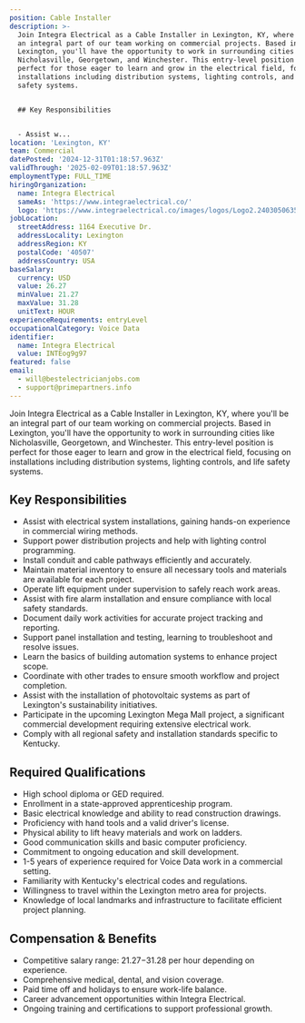 ```yaml
---
position: Cable Installer
description: >-
  Join Integra Electrical as a Cable Installer in Lexington, KY, where you'll be
  an integral part of our team working on commercial projects. Based in
  Lexington, you'll have the opportunity to work in surrounding cities like
  Nicholasville, Georgetown, and Winchester. This entry-level position is
  perfect for those eager to learn and grow in the electrical field, focusing on
  installations including distribution systems, lighting controls, and life
  safety systems.


  ## Key Responsibilities


  - Assist w...
location: 'Lexington, KY'
team: Commercial
datePosted: '2024-12-31T01:18:57.963Z'
validThrough: '2025-02-09T01:18:57.963Z'
employmentType: FULL_TIME
hiringOrganization:
  name: Integra Electrical
  sameAs: 'https://www.integraelectrical.co/'
  logo: 'https://www.integraelectrical.co/images/logos/Logo2.2403050635216.png'
jobLocation:
  streetAddress: 1164 Executive Dr.
  addressLocality: Lexington
  addressRegion: KY
  postalCode: '40507'
  addressCountry: USA
baseSalary:
  currency: USD
  value: 26.27
  minValue: 21.27
  maxValue: 31.28
  unitText: HOUR
experienceRequirements: entryLevel
occupationalCategory: Voice Data
identifier:
  name: Integra Electrical
  value: INTEog9g97
featured: false
email:
  - will@bestelectricianjobs.com
  - support@primepartners.info
---
```




Join Integra Electrical as a Cable Installer in Lexington, KY, where you'll be an integral part of our team working on commercial projects. Based in Lexington, you'll have the opportunity to work in surrounding cities like Nicholasville, Georgetown, and Winchester. This entry-level position is perfect for those eager to learn and grow in the electrical field, focusing on installations including distribution systems, lighting controls, and life safety systems.

## Key Responsibilities

- Assist with electrical system installations, gaining hands-on experience in commercial wiring methods.
- Support power distribution projects and help with lighting control programming.
- Install conduit and cable pathways efficiently and accurately.
- Maintain material inventory to ensure all necessary tools and materials are available for each project.
- Operate lift equipment under supervision to safely reach work areas.
- Assist with fire alarm installation and ensure compliance with local safety standards.
- Document daily work activities for accurate project tracking and reporting.
- Support panel installation and testing, learning to troubleshoot and resolve issues.
- Learn the basics of building automation systems to enhance project scope.
- Coordinate with other trades to ensure smooth workflow and project completion.
- Assist with the installation of photovoltaic systems as part of Lexington's sustainability initiatives.
- Participate in the upcoming Lexington Mega Mall project, a significant commercial development requiring extensive electrical work.
- Comply with all regional safety and installation standards specific to Kentucky.

## Required Qualifications

- High school diploma or GED required.
- Enrollment in a state-approved apprenticeship program.
- Basic electrical knowledge and ability to read construction drawings.
- Proficiency with hand tools and a valid driver's license.
- Physical ability to lift heavy materials and work on ladders.
- Good communication skills and basic computer proficiency.
- Commitment to ongoing education and skill development.
- 1-5 years of experience required for Voice Data work in a commercial setting.
- Familiarity with Kentucky's electrical codes and regulations.
- Willingness to travel within the Lexington metro area for projects.
- Knowledge of local landmarks and infrastructure to facilitate efficient project planning.

## Compensation & Benefits

- Competitive salary range: $21.27-$31.28 per hour depending on experience.
- Comprehensive medical, dental, and vision coverage.
- Paid time off and holidays to ensure work-life balance.
- Career advancement opportunities within Integra Electrical.
- Ongoing training and certifications to support professional growth.
